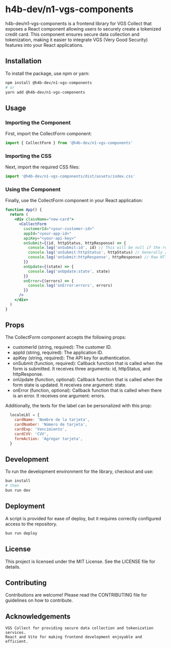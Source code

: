 # h4b-dev/n1-vgs-components

h4b-dev/n1-vgs-components is a frontend library for VGS Collect that exposes a React component allowing users to securely create a tokenized credit card. This component ensures secure data collection and tokenization, making it easier to integrate VGS (Very Good Security) features into your React applications.

## Installation

To install the package, use npm or yarn:

```bash
npm install @h4b-dev/n1-vgs-components
# or
yarn add @h4b-dev/n1-vgs-components
```

## Usage

### Importing the Component

First, import the CollectForm component:

```jsx
import { CollectForm } from '@h4b-dev/n1-vgs-components'
```

### Importing the CSS

Next, import the required CSS files:

```jsx
import '@h4b-dev/n1-vgs-components/dist/assets/index.css'
```

### Using the Component

Finally, use the CollectForm component in your React application:

```jsx
function App() {
  return (
    <div className="new-card">
      <CollectForm
        customerId="<your-customer-id>"
        appId="<your-app-id>"
        apiKey="<your-api-key>"
        onSubmit={(id, httpStatus, httpResponse) => {
          console.log('onSubmit:id', id) // This will be null if the request is in error
          console.log('onSubmit:httpStatus', httpStatus) // Generally 200 or 400
          console.log('onSubmit:httpResponse', httpResponse) // Raw HTTP response from tokenization
        }}
        onUpdate={(state) => {
          console.log('onUpdate:state', state)
        }}
        onError={(errors) => {
          console.log('onError:errors', errors)
        }}
      />
    </div>
  )
}
```

## Props

The CollectForm component accepts the following props:

- customerId (string, required): The customer ID.
- appId (string, required): The application ID.
- apiKey (string, required): The API key for authentication.
- onSubmit (function, required): Callback function that is called when the form is submitted. It receives three arguments: id, httpStatus, and httpResponse.
- onUpdate (function, optional): Callback function that is called when the form state is updated. It receives one argument: state.
- onError (function, optional): Callback function that is called when there is an error. It receives one argument: errors.

Additionally, the texts for the label can be personalized with this prop:

```jsx
  localeLbl = {
    cardName: 'Nombre de la tarjeta',
    cardNumber: 'Número de tarjeta',
    cardExp: 'Vencimiento',
    cardCVV: 'CVV',
    formAction: 'Agregar tarjeta',
  }
```

## Development

To run the development environment for the library, checkout and use:

```bash
bun install
# then
bun run dev
```

## Deployment

A script is provided for ease of deploy, but it requires correctly configured access to the repository.

```bash
bun run deploy
```

## License

This project is licensed under the MIT License. See the LICENSE file for details.

## Contributing

Contributions are welcome! Please read the CONTRIBUTING file for guidelines on how to contribute.

## Acknowledgements

    VGS Collect for providing secure data collection and tokenization services.
    React and Vite for making frontend development enjoyable and efficient.
